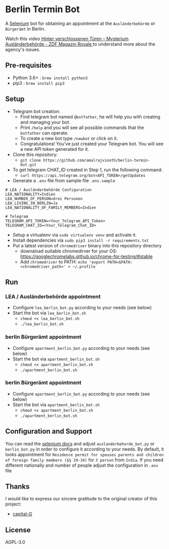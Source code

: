 # Berlin Termin Bot

A [Selenium](https://www.selenium.dev/) bot for obtaining an appointment at the `Ausländerbehörde` or `Bürgerämt` in Berlin.

Watch this video [Hinter verschlossenen Türen – Mysterium Ausländerbehörde - ZDF Magazin Royale
](https://www.youtube.com/watch?v=s7HrAGlni50) to understand more about the agency's issues.

## Pre-requisites
* Python 3.6+ : `brew install python3`
* pip3 : `brew install pip3`

## Setup

* Telegram bot creation:
  * Find telegram bot named `@botfather`, he will help you with creating and managing your bot. 
  * Print `/help` and you will see all possible commands that the `botfather` can operate. 
  * To create a new bot type `/newbot` or click on it. 
  * Congratulations! You've just created your Telegram bot. You will see a new API token generated for it.
* Clone this repository:
  * `git clone https://github.com/amalrajvinoth/berlin-termin-bot.git`
* To get telegram CHAT_ID created in Step 1, run the following command: 
  * ```curl https://api.telegram.org/bot<API_TOKEN>/getUpdates```
* Generate a `.env` file from sample file `.env.sample`
```dotenv
# LEA / Ausländerbehörde Configuration
LEA_NATIONALITY=Indien
LEA_NUMBER_OF_PERSON=drei Personen
LEA_LIVING_IN_BERLIN=Ja
LEA_NATIONALITY_OF_FAMILY_MEMBERS=Indien

# Telegram
TELEGRAM_API_TOKEN=<Your_Telegram_API_Token>
TELEGRAM_CHAT_ID=<Your_Telegram_Chat_ID>
```
* Setup a virtualenv via `sudo virtualenv venv` and activate it.
* Install dependencies via `sudo pip3 install -r requirements.txt`
* Put a latest version of `chromedriver` binary into this repository directory
  * downaload suitable chromedirver for your OS: https://googlechromelabs.github.io/chrome-for-testing/#stable
  * Add `chromedriver` to PATH: `echo 'export PATH=$PATH:<chromedriver_path>' > ~/.profile`

## Run
### LEA / Ausländerbehörde appointment
* Configure `lea_berlin_bot.py` according to your needs (see below)
* Start the bot via `lea_berlin_bot.sh`
  * `chmod +x lea_berlin_bot.sh`
  * `./lea_berlin_bot.sh`

### berlin Bürgerämt appointment
* Configure `apartment_berlin_bot.py` according to your needs (see below)
* Start the bot via `apartment_berlin_bot.sh`
  * `chmod +x apartment_berlin_bot.sh`
  * `./apartment_berlin_bot.sh`

### berlin Bürgerämt appointment
* Configure `apartment_berlin_bot.py` according to your needs (see below)
* Start the bot via `apartment_berlin_bot.sh`
  * `chmod +x apartment_berlin_bot.sh`
  * `./apartment_berlin_bot.sh`

## Configuration and Support

You can read the [selenium docs](https://selenium-python.readthedocs.io/locating-elements.html#) and adjust `auslanderbehorde_bot.py` or `berlin_bot.py` in order to configure it according to your needs.
By default, it looks appointment for `Residence permit for spouses parents and children of foreign family members (§§ 29-34)` for `3 person` from `India`. 
If you need different nationally and number of people adjust the configuration in `.env` file

## Thanks

I would like to express our sincere gratitude to the original creator of this project:

- [capital-G](https://github.com/capital-G/berlin-auslanderbehorde-termin-bot)

## License

AGPL-3.0
